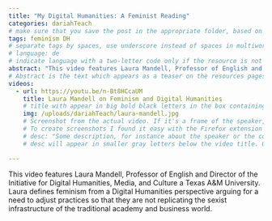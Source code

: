 ```yaml
---
title: "My Digital Humanities: A Feminist Reading"
categories: dariahTeach
# make sure that you save the post in the appropriate folder, based on the category; in this case this would go to /resources/_posts/dariahTeach
tags: feminism DH
# separate tags by spaces, use underscore instead of spaces in multiword tags
# language: de
# indicate language with a two-letter code only if the resource is not in English
abstract: "This video features Laura Mandell, Professor of English and Director of the Initiative for Digital Humanities, Media, and Culture a Texas A&M University. Laura defines feminism from a Digital Humanities perspective arguing for a need to adjust practices so that they are not replicating the sexist infrastructure of the traditional academy and business world."
# Abstract is the text which appears as a teaser on the resources pages, i.e. https://dariah-eric.github.io/dariah-campus/resources/. It should be shortish. The text that appears in the body of the post (below) can be longer and split into paragraphs if necessary.
videos:
  - url: https://youtu.be/n-Bt8HCcaUM
    title: Laura Mandell on Feminism and Digital Humanities
    # title with appear in big bold black letters in the box containing the video
    img: /uploads/dariahTeach/laura-mandell.jpg
    # Screenshot from the actual video. If it's a frame of the speaker, try to find one where the speaker looks nice and is at least not making weird faces :)
    # To create screenshots I found it easy with the Firefox extension https://addons.mozilla.org/en-US/firefox/addon/youtube-screenshot-button/. After you install it, you can move through the video and once you find the frame you like, simply click on the screenshot button. No need for sizing the screenshot yourself.
    # desc: "Some description, for instance about the speaker or the content of the video"
    # desc will appear in smaller gray letters below the video title. On single-video resources there is usually no need to use, because the information is already contained in the title and the actual post (below). On multiple-video resources, the desc field can be used to distinguish multiple videos or add information about each speaker.

---
```


This video features Laura Mandell, Professor of English and Director of the Initiative for Digital Humanities, Media, and Culture a Texas A&M University. Laura defines feminism from a Digital Humanities perspective arguing for a need to adjust practices so that they are not replicating the sexist infrastructure of the traditional academy and business world.
